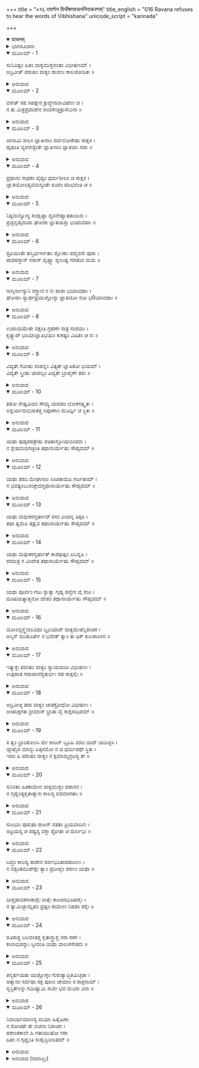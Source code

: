 +++
title = "०१६ रावणेन विभीषणवचननिराकरणम्"
title_english = "016 Ravana refuses to hear the words of Vibhishana"
unicode_script = "kannada"

+++
<details open><summary>वाचनम्</summary>

<div class="audioEmbed"  caption="श्रीराम-हरिसीताराममूर्ति-घनपाठिभ्यां वचनम्" src="https://archive.org/download/Ramayana-recitation-Sriram-harisItArAmamUrti-Ghanapaati-v2/Kanda_6/Kanda_6_YK-016-Ravana_refuses_to_hear_the_words_of_Vibhishana.mp3"></div>
</details>



<details><summary>ಭಾಗಸೂಚನಾ</summary>

ರಾವಣನು ವಿಭೀಷಣನನ್ನು ತಿರಸ್ಕರಿಸಿದುದು, ವಿಭೀಷಣನೂ ಅವನನ್ನು ಗದರಿಸಿ ಹೊರಟುಹೋದುದು
</details>

<details open><summary>ಮೂಲಮ್ - 1</summary>

ಸುನಿವಿಷ್ಟಂ ಹಿತಂ ವಾಕ್ಯಮುಕ್ತವಂತಂ ವಿಭೀಷಣಮ್ ।  
ಅಬ್ರವೀತ್ ಪರುಷಂ ವಾಕ್ಯಂ ರಾವಣಃ ಕಾಲಚೋದಿತಃ ॥
</details>

<details><summary>ಅನುವಾದ</summary>

ರಾವಣನ ತಲೆಯ ಮೇಲೆ ಕಾಲನು ಕುಣಿಯುತ್ತಿದ್ದನು, ಅದಕ್ಕಾಗಿ ಅವನು ಸುಂದರ ಅರ್ಥದಿಂದ ಕೂಡಿದ ಹಾಗೂ ಹಿತಕರ ಮಾತನ್ನು ಹೇಳಿದರೂ ವಿಭೀಷಣನಲ್ಲಿ ಕಠೋರವಾಗಿ ನುಡಿದನು.॥1॥
</details>

<details open><summary>ಮೂಲಮ್ - 2</summary>

ವಸೇತ್ ಸಹ ಸಪತ್ನೇನ ಕ್ರುದ್ಧೇನಾಶೀವಿಷೇಣ ಚ ।  
ನ ತು ಮಿತ್ರಪ್ರವಾದೇನ ಸಂವಸೇಚ್ಛತ್ರುಸೇವಿನಾ ॥
</details>

<details><summary>ಅನುವಾದ</summary>

ತಮ್ಮನೇ! ಶತ್ರು ಮತ್ತು ವಿಷಧರ ಸರ್ಪದೊಂದಿಗೆ ವಾಸಿಸಲು ಬಿದ್ದರೆ ಇರಬಹುದು; ಆದರೆ ಮಿತ್ರನೆಂದು ಹೇಳಿಸಿಕೊಂಡು ಶತ್ರುವಿನ ಸೇವೆ ಮಾಡುವವ ನೊಂದಿಗೆ ಎಂದಿಗೂ ಇರಬಾರದು.॥2॥
</details>

<details open><summary>ಮೂಲಮ್ - 3</summary>

ಜಾನಾಮಿ ಶೀಲಂ ಜ್ಞಾತೀನಾಂ ಸರ್ವಲೋಕೇಷು ರಾಕ್ಷಸ ।  
ಹೃಷಂತಿ ವ್ಯಸನೇಶ್ವೇತೇ ಜ್ಞಾತೀನಾಂ ಜ್ಞಾತಯಃ ಸದಾ ॥
</details>

<details><summary>ಅನುವಾದ</summary>

ರಾಕ್ಷಸನೇ! ಸಮಸ್ತ ಲೋಕಗಳಲ್ಲಿ ಸಜಾತಿಯ ಬಂಧುಗಳ ಸ್ವಭಾವವನ್ನು ನಾನು ಚೆನ್ನಾಗಿ ಅರಿತಿದ್ದೇನೆ. ಜಾತಿಯವರು ಸದಾ ತನ್ನ ಬೇರೆ ಸಜಾತಿಯವರ ಆಪತ್ತುಗಳಲ್ಲಿ ಹರ್ಷಪಡುತ್ತಾರೆ.॥3॥
</details>

<details open><summary>ಮೂಲಮ್ - 4</summary>

ಪ್ರಧಾನಂ ಸಾಧಕಂ ವೈದ್ಯಂ ಧರ್ಮಶೀಲಂ ಚ ರಾಕ್ಷಸ ।  
ಜ್ಞಾತಯೋಽಪ್ಯವಮನ್ಯಂತೇ ಶೂರಂ ಪರಿಭವಂತಿ ಚ ॥
</details>

<details><summary>ಅನುವಾದ</summary>

ನಿಶಾಚರನೇ ! ಯಾರು ಹಿರಿಯನಾದ ಕಾರಣ ರಾಜ್ಯವನ್ನು ಪಡೆದು ಎಲ್ಲರಲ್ಲಿ ಮುಖ್ಯನಾದವನೋ, ರಾಜಕಾರ್ಯವನ್ನು ಚೆನ್ನಾಗಿ ನಡೆಸುತ್ತಿರುವನೋ, ವಿದ್ವಾಂಸ, ವಿನಯಶೀಲ, ಶೂರನಾಗಿರುವನೋ, ಅವನನ್ನು ಕೂಡ ಕುಟುಂಬದವರು ಅಪಮಾನಿತಗೊಳಿಸುತ್ತಾರೆ. ಮತ್ತು ಅವಕಾಶ ಸಿಕ್ಕಿದಾಗ ಅವನನ್ನು ಕೀಳಾಗಿಸಲು ಪ್ರಯತ್ನಿಸುತ್ತಾರೆ.॥4॥
</details>

<details open><summary>ಮೂಲಮ್ - 5</summary>

ನಿತ್ಯಮನ್ಯೋನ್ಯ ಸಂಹೃಷ್ಟಾ ವ್ಯಸನೇಷ್ವಾತತಾಯಿನಃ ।  
ಪ್ರಚ್ಛನ್ನಹೃದಯಾ ಘೋರಾ ಜ್ಞಾತಯಸ್ತು ಭಯಾವಹಾಃ ॥
</details>

<details><summary>ಅನುವಾದ</summary>

ಸಜಾತಿಯವರು ಸದಾ ತನ್ನವರ ಮೇಲೆ ಸಂಕಟ ಬಂದಾಗ ಹರ್ಷಪಡುತ್ತಾರೆ. ಅವರು ಬಹಳ ಆತತಾಯಿಗಳಾಗಿರುತ್ತಾರೆ. ಸಂದರ್ಭ ಬಂದಾಗ ಬೆಂಕಿ ಹಚ್ಚುವುದು, ವಿಷಕೊಡುವುದು, ಧನ ಎತ್ತಿಹಾಕುವುದು, ಕ್ಷೇತ್ರ ಮತ್ತು ಸ್ತ್ರೀಯ ಅಪಹರಣ ಮಾಡಲೂ ಕೂಡ ಹಿಂಜರಿಯುವುದಿಲ್ಲ. ತಮ್ಮ ಮನೋಭಾವ ಅಡಗಿಸಿಡುತ್ತಾರೆ. ಆದ್ದರಿಂದ ಕ್ರೂರರು ಮತ್ತೂ ಭಯಂಕರ ವಾಗಿರುತ್ತಾರೆ.॥5॥
</details>

<details open><summary>ಮೂಲಮ್ - 6</summary>

ಶ್ರೂಯಂತೇ ಹಸ್ತಿರ್ಭಿರ್ಗೀತಾಃ ಶ್ಲೋಕಾಃ ಪದ್ಮವನೇ ಪುರಾ ।  
ಪಾಶಹಸ್ತಾನ್ ನರಾನ್ ದೃಷ್ಟ್ವಾ ಶೃಣುಷ್ವ ಗದತೋ ಮಮ ॥
</details>

<details><summary>ಅನುವಾದ</summary>

ಹಿಂದೊಮ್ಮೆ ಪದ್ಮವನದಲ್ಲಿ ಆನೆಗಳು ತಮ್ಮ ಹೃದಯದ ಉದ್ಗಾರವನ್ನು ಪ್ರಕಟಿಸಿದ್ದವು. ಅದು ಈಗಲೂ ಶ್ಲೋಕ ರೂಪ ದಲ್ಲಿ ಹಾಡಲಾಗುತ್ತದೆ, ಕೇಳಲಾಗುತ್ತದೆ. ಒಮ್ಮೆ ಕೆಲವರು ಕೈಯಲ್ಲಿ ಹಗ್ಗದ ಉರುಳು ಎತ್ತಿಕೊಂಡು ಬರುತ್ತಿರು ವುದನ್ನು ನೋಡಿ ಆನೆಗಳು ಹೇಳಿದ ಮಾತನ್ನು ತಿಳಿಸುತ್ತಿದ್ದೇನೆ; ಅದನ್ನು ನನ್ನಿಂದ ಕೇಳು.॥6॥
</details>

<details open><summary>ಮೂಲಮ್ - 7</summary>

ನಾಗ್ನಿರ್ನಾನ್ಯಾನಿ ಶಸ್ತ್ರಾಣಿ ನ ನಃ ಪಾಶಾ ಭಯಾವಹಾಃ ।  
ಘೋರಾಃ ಸ್ವಾರ್ಥಪ್ರಯುಕ್ತೋಸ್ತು ಜ್ಞಾತಯೋ ನೋ ಭ0ಯಾವಹಾಃ ॥
</details>

<details><summary>ಅನುವಾದ</summary>

ನಮಗೆ ಬೆಂಕಿ, ಬೇರೆ ಬೇರೆ ಶಸ ಹಾಗೂ ಪಾಶಗಳು ಭಯ ಉಂಟುಮಾಡಲಾರವು. ನಮಗಾದರೋ ತನ್ನ ಸ್ವಾರ್ಥಿ ಜಾತಿಬಾಂಧವರೇ ಭಯಾನಕರಾಗಿ ಮತ್ತು ಆಪತ್ತಿನ ವಸ್ತು ಎಂದು ಕಾಣುತ್ತದೆ.॥7॥
</details>

<details open><summary>ಮೂಲಮ್ - 8</summary>

ಉಪಾಯಮೇತೇ ವಕ್ಷಂತಿ ಗ್ರಹಣೇ ನಾತ್ರ ಸಂಶಯಃ ।  
ಕೃತ್ಸ್ನಾದ್ ಭಾಯಾಜ್ಞಾತಿಭಯಂ ಕುಕಷ್ಟಂ ವಿಹಿತಂ ಚ ನಃ ॥
</details>

<details><summary>ಅನುವಾದ</summary>

ಇವರೇ ನಮ್ಮನ್ನು ಹಿಡಿಯುವ ಉಪಾಯವನ್ನು ತಿಳಿಸುವರು, ಇದರಲ್ಲಿ ಸಂಶಯವೇ ಇಲ್ಲ. ಆದ್ದರಿಂದ ಎಲ್ಲ ಭಯಗಳಿಗಿಂತ, ನಮಗೆ ಸ್ವಜಾತಿ ಬಂಧುಗಳಿಂದ ಉಂಟಾಗುವ ಭಯವೇ ಹೆಚ್ಚು ಕಷ್ಟದಾಯಕವೆಂದು ತಿಳಿಯುತ್ತದೆ.॥8॥
</details>

<details open><summary>ಮೂಲಮ್ - 9</summary>

ವಿದ್ಯತೇ ಗೋಷು ಸಂಪನ್ನಂ ವಿತ್ಯತೇ ಜ್ಞಾತಿತೋ ಭಯಮ್ ।  
ವಿದ್ಯತೇ ಸ್ತ್ರೀಷು ಚಾಪಲ್ಯಂ ವಿದ್ಯತೇ ಬ್ರಾಹ್ಮಣೇ ತಪಃ ॥
</details>

<details><summary>ಅನುವಾದ</summary>

ಗೋವುಗಳಲ್ಲಿ ಹವ್ಯ-ಕವ್ಯದ ಸಂಪತ್ತಾದ ಹಾಲು ಇರುತ್ತದೆ, ಸ್ತ್ರೀಯರಲ್ಲಿ ಚಪಲತೆ ಇರುತ್ತದೆ ಹಾಗೂ ಬ್ರಾಹ್ಮಣನಲ್ಲಿ ತಪಸ್ಸು ಇರುವಂತೆಯೇ ಜಾತಿ ಬಂಧುಗಳಿಂದ ಭಯವು ಅವಶ್ಯವಾಗಿ ಪ್ರಾಪ್ತವಾಗುತ್ತದೆ.॥9॥
</details>

<details open><summary>ಮೂಲಮ್ - 10</summary>

ತತೋ ನೇಷ್ಟಮಿದಂ ಸೌಮ್ಯ ಯದಹಂ ಲೋಕಸತ್ಕೃತಃ ।  
ಐಶ್ವರ್ಯಮಭಿಜಾತಶ್ಚ ರಿಪೂಣಾಂ ಮೂರ್ಧ್ನಿ ಚ ಸ್ಥಿತಃ ॥
</details>

<details><summary>ಅನುವಾದ</summary>

ಆದ್ದರಿಂದ ಸೌಮ್ಯನೇ! ಇಂದು ಇಡೀ ಜಗತ್ತು ನನ್ನನ್ನು ಸಮ್ಮಾನಿಸುತ್ತಿರುವುದು ಮತ್ತು ನಾನು ಐಶ್ವರ್ಯವಂತ, ಕುಲೀನ, ಶತ್ರುಗಳ ತಲೆಯ ಮೇಲೆ ಸ್ಥಿತನಾಗಿರುವುದೆಲ್ಲ ನಿನಗೆ ಅಭೀಷ್ಟವಿಲ್ಲ.॥10॥
</details>

<details open><summary>ಮೂಲಮ್ - 11</summary>

ಯಥಾ ಪುಷ್ಕರಪತ್ರೇಷು ಪತಿತಾಸ್ತೋಯಬಿಂದವಃ ।  
ನ ಶ್ಲೇಷಮಭಿಗಚ್ಛಂತಿ ತಥಾನಾರ್ಯೇಷು ಸೌಹೃದಮ್ ॥
</details>

<details><summary>ಅನುವಾದ</summary>

ಕಮಲದ ಎಲೆಯ ಮೇಲೆ ಬಿದ್ದ ನೀರಿನ ಹನಿಗಳು ಅದರಲ್ಲಿ ಇರಲಾರವೋ ಹಾಗೆಯೇ ಅನಾರ್ಯರ ಹೃದಯದಲ್ಲಿ ಸೌಹಾರ್ದವು ನಿಲ್ಲಲಾರದು.॥11॥
</details>

<details open><summary>ಮೂಲಮ್ - 12</summary>

ಯಥಾ ಶರದಿ ಮೇಘಾನಾಂ ಸಿಂಚತಾಮಪಿ ಗರ್ಜತಾಮ್ ।  
ನ ಭವತ್ಯಂಬುಸಂಕ್ಲೇದಸ್ತಥಾನಾರ್ಯೇಷು ಸೌಹೃದಮ್ ॥
</details>

<details><summary>ಅನುವಾದ</summary>

ಶರದ್ ಋತುವಿನಲ್ಲಿ ಗರ್ಜಿಸುವ ಮೋಡಗಳ ಮಳೆಯಿಂದ ನೆಲವು ಒದ್ದೆಯಾಗುವುದಿಲ್ಲವೋ, ಹಾಗೆಯೇ ಅನಾರ್ಯರ ಹೃದಯದಲ್ಲಿ ಸ್ನೇಹಜನಿತ ಆರ್ದ್ರತೆ ಇರುವುದಿಲ್ಲ.॥12॥
</details>

<details open><summary>ಮೂಲಮ್ - 13</summary>

ಯಥಾ ಮಧುಕರಸ್ತರ್ಷಾದ್ ರಸಂ ವಿಂದನ್ನ ತಿಷ್ಠತಿ ।  
ತಥಾ ತ್ವಮಪಿ ತತ್ರೈವ ತಥಾನಾರ್ಯೇಷು ಸೌಹೃದಮ್ ॥
</details>

<details><summary>ಅನುವಾದ</summary>

ಭೃಂಗವು ಬಹಳ ಅಕ್ಕರೆಯಿಂದ ಹೂವುಗಳ ಮಧುವನ್ನು ಕುಡಿಯುತ್ತಿದ್ದರೂ ಅಲ್ಲಿ ನಿಲ್ಲುವುದಿಲ್ಲ. ಹಾಗೆಯೇ ಅನಾರ್ಯರಲ್ಲಿ ಸುಹೃಜ್ಜನೋಚಿತ ಸ್ನೇಹ ನಿಲ್ಲಲಾರದು. ನೀನೂ ಹಾಗೆಯೇ ಅನಿವಾರ್ಯವಾಗಿರುವೆ.॥13॥
</details>

<details open><summary>ಮೂಲಮ್ - 14</summary>

ಯಥಾ ಮಧುಕರಸ್ತರ್ಷಾತ್ ಕಾಶಪುಷ್ಪಂ ಪಿಬನ್ನಪಿ ।  
ರಸಮತ್ರ ನ ವಿಂದೇತ ತಥಾನಾರ್ಯೇಷು ಸೌಹೃದಮ್ ॥
</details>

<details><summary>ಅನುವಾದ</summary>

ಭ್ರಮರವು ರಸದ ಇಚ್ಛೆಯಿಂದ ದರ್ಭೆಯ ಹೂವುಗಳಲ್ಲಿ ಕುಳಿತುಕೊಂಡರೆ ರಸವು ಸಿಗಲಾರನೋ ಹಾಗೆಯೇ ಅನಾರ್ಯರಲ್ಲಿರುವ ಸ್ನೇಹವು ಯಾರಿಗೂ ಲಾಭದಾಯಕವಾಗುವುದಿಲ್ಲ.॥14॥
</details>

<details open><summary>ಮೂಲಮ್ - 15</summary>

ಯಥಾ ಪೂರ್ವಂ ಗಜಃ ಸ್ನಾತ್ವಾ ಗೃಹ್ಯ ಹಸ್ತೇನ ವೈ ರಜಃ ।  
ದೂಷಯತ್ಯಾತ್ಮನೋ ದೇಹಂ ತಥಾನಾರ್ಯೇಷು ಸೌಹೃದಮ್ ॥
</details>

<details><summary>ಅನುವಾದ</summary>

ಆನೆಯು ಮೊದಲು ಸ್ನಾನ ಮಾಡಿ ಮತ್ತೆ ಸೊಂಡಿನಿಂದ ಮಣ್ಣನ್ನು ಎತ್ತಿ ಶರೀರದ ಮೇಲೆ ಹಾಕಿಕೊಳ್ಳುವಂತೆ ದುರ್ಜನರ ಮೈತ್ರಿಯು ದೂಷಿತವಾಗಿರುತ್ತದೆ.॥15॥
</details>

<details open><summary>ಮೂಲಮ್ - 16</summary>

ಯೋಽನ್ಯಸ್ತ್ವೇವಂವಿಧಂ ಬ್ರೂಯಾದ್ ವಾಕ್ಯಮೇತನ್ನಿಶಾಚರ ।  
ಅಸ್ಮಿನ್ ಮುಹೂರ್ತೇ ನ ಭವೇತ್ ತ್ವಾಂ ತು ಧಿಕ್ ಕುಲಪಾಂಸನ ॥
</details>

<details><summary>ಅನುವಾದ</summary>

ಕುಲಕಲಂಕ ನಿಶಾಚರನೇ! ನಿನಗೆ ಧಿಕ್ಕಾರವಿರಲಿ. ನೀನಲ್ಲದೆ ಬೇರೆ ಯಾರಾದರೂ ಈ ಮಾತನ್ನು ಹೇಳಿದ್ದರೆ ಅವನು ಇದೇ ಮುಹೂರ್ತದಲ್ಲಿ ಪ್ರಾಣಗಳನ್ನು ಕಳೆದುಕೊಳ್ಳುತ್ತಿದ್ದ.॥16॥
</details>

<details open><summary>ಮೂಲಮ್ - 17</summary>

ಇತ್ಯುಕ್ತಃ ಪರುಷಂ ವಾಕ್ಯಂ ನ್ಯಾಯವಾದೀ ವಿಭೀಷಣಃ ।  
ಉತ್ಪಪಾತ ಗದಾಪಾಣಿಶ್ಚತುರ್ಭಿಃ ಸಹ ರಾಕ್ಷಸೈಃ ॥
</details>

<details><summary>ಅನುವಾದ</summary>

ವಿಭೀಷಣನು ನ್ಯಾಯಾನುಕೂಲ ಮಾತುಗಳನ್ನು ಹೇಳುತ್ತಿದ್ದರೂ ರಾವಣನು ಅವನಲ್ಲಿ ಇಂತಹ ಕಠೋರ ಮಾತುಗಳನ್ನು ಹೇಳಿದಾಗ ಅವನು ಕೈಯಲ್ಲಿ ಗದೆಯನ್ನೆತ್ತಿಕೊಂಡು ಇತರ ನಾಲ್ಕು ರಾಕ್ಷಸರೊಂದಿಗೆ ಆಗಲೇ ಆಕಾಶಕ್ಕೆ ಹಾರಿ ಹೋದನು.॥17॥
</details>

<details open><summary>ಮೂಲಮ್ - 18</summary>

ಅಬ್ರವೀಚ್ಚ ತದಾ ವಾಕ್ಯಂ ಜಾತಕ್ರೋಧೋ ವಿಭೀಷಣಃ ।  
ಅಂತರಿಕ್ಷಗತಃ ಶ್ರೀಮಾನ್ ಭ್ರಾತಾ ವೈ ರಾಕ್ಷಸಾಧಿಪಮ್ ॥
</details>

<details><summary>ಅನುವಾದ</summary>

ಆಗ ಅಂತರಿಕ್ಷದಲ್ಲಿ ನಿಂತಿರುವ ತೇಜಸ್ವೀ ಸಹೋದರ ವಿಭೀಷಣನು ಕುಪಿತನಾಗಿ ರಾಕ್ಷಸರಾಜ ರಾವಣನಲ್ಲಿ ಹೇಳಿದನು.॥18॥
</details>

<details open><summary>ಮೂಲಮ್ - 19</summary>

ಸ ತ್ವಂ ಭ್ರಾಂತೋಽಸಿ ಮೇ ರಾಜನ್ ಬ್ರೂಹಿ ಮಾಂ ಯದ್ ಯದಿಚ್ಛಸಿ ।  
ಜ್ಯೇಷ್ಠೋ ಮಾನ್ಯಃ ಪಿತೃಸಮೋ ನ ಚ ಧರ್ಮಪಥೇ ಸ್ಥಿತಃ ।  
ಇದಂ ಹಿ ಪರುಷಂ ವಾಕ್ಯಂ ನ ಕ್ಷಮಾಮ್ಯಗ್ರಜಸ್ಯ ತೇ ॥
</details>

<details><summary>ಅನುವಾದ</summary>

ರಾಜನೇ! ನಿನ್ನ ಬುದ್ಧಿಗೆ ಭ್ರಮೆಯುಂಟಾಗಿದೆ. ನೀನು ಧರ್ಮಮಾರ್ಗವನ್ನು ಬಿಟ್ಟಿರುವೆ. ನೀನು ಅಣ್ಣನಾದ ಕಾರಣ ತಂದೆಗೆ ಸಮಾನ ಆದರಣೀಯನಾಗಿರುವೆ. ಅದಕ್ಕಾಗಿ ನಿನಗೆ ಏನು ಅನಿಸುತ್ತದೋ ಅದನ್ನು ನನಗೆ ಹೇಳು, ಆದರೆ ಅಗ್ರಜನಾದರೂ ನಿನ್ನ ಈ ಕಠೋರ ವಚನಗಳನ್ನು ಎಂದಿಗೂ ಸಹಿಸಲಾರೆನು.॥19॥
</details>

<details open><summary>ಮೂಲಮ್ - 20</summary>

ಸುನೀತಂ ಹಿತಕಾಮೇನ ವಾಕ್ಯಮುಕ್ತಂ ದಶಾನನ ।  
ನ ಗೃಹ್ಣಂತ್ಯಕೃತಾತ್ಮಾನಃ  ಕಾಲಸ್ಯ ವಶಮಾಗತಾಃ ॥
</details>

<details><summary>ಅನುವಾದ</summary>

ದಶಾನನೇ! ಕಾಲಕ್ಕೆ ವಶೀಭೂತನಾದ ಅಜಿತೇಂದ್ರಿಯನು ಹಿತದ ಕಾಮನೆಯಿಂದ ಹೇಳಿದ ಸುಂದರ ನೀತಿಯುಕ್ತ ಮಾತುಗಳನ್ನೂ ಗ್ರಹಿಸುವುದಿಲ್ಲ.॥20॥
</details>

<details open><summary>ಮೂಲಮ್ - 21</summary>

ಸುಲಭಾಃ ಪುರುಷಾ ರಾಜನ್ ಸತತಂ ಪ್ರಿಯವಾದಿನಃ ।  
ಅಪ್ರಿಯಸ್ಯ ಚ ಪಥ್ಯಸ್ಯ ವಕ್ತಾ ಶ್ರೋತಾ ಚ ದುರ್ಲಭಃ ॥
</details>

<details><summary>ಅನುವಾದ</summary>

ರಾಜನೇ! ಸದಾ ಪ್ರಿಯವಾಗುವ ಮಧುರ ಮಾತುಗಳನ್ನು ಹೇಳುವವರು ಸುಲಭವಾಗಿ ಸಿಗುತ್ತಾರೆ; ಆದರೆ ಕೇಳಲು ಅಪ್ರಿಯವಾದರೂ ಪರಿಣಾಮದಲ್ಲಿ ಹಿತಕರವಾದ ಮಾತುಗಳನ್ನು ಹೇಳುವವರು, ಕೇಳುವವರು ದುರ್ಲಭರಾಗಿದ್ದಾರೆ.॥21॥
</details>

<details open><summary>ಮೂಲಮ್ - 22</summary>

ಬದ್ಧಂ ಕಾಲಸ್ಯ ಪಾಶೇನ ಸರ್ವಭೂತಾಪಹಾರಿಣಃ ।  
ನ ನಶ್ಯಂತಮುಪೇಕ್ಷೇ ತ್ವಾಂ ಪ್ರದೀಪ್ತಂ ಶರಣಂ ಯಥಾ ॥
</details>

<details><summary>ಅನುವಾದ</summary>

ನೀನು ಸಮಸ್ತ ಪ್ರಾಣಿಗಳ ಸಂಹಾರಮಾಡುವ ಕಾಲಪಾಶದಲ್ಲಿ ಬಂಧಿತನಾಗಿರುವೆ. ಬೆಂಕಿ ಹತ್ತಿದ ಮನೆಯಂತೆ ನಾಶವಾಗುತ್ತಿದ್ದಿಯೇ. ಇಂತಹ ಸ್ಥಿತಿಯಲ್ಲಿ ನಾನು ನಿನ್ನನ್ನು ಉಪೇಕ್ಷಿಸುತ್ತಿರಲಿಲ್ಲ. ಆದ್ದರಿಂದ ನಿನಗೆ ಹಿತದ ಮಾತನ್ನು ನೆನಪು ಮಾಡಿಕೊಟ್ಟೆ.॥22॥
</details>

<details open><summary>ಮೂಲಮ್ - 23</summary>

ದೀಪ್ತಪಾವಕಸಂಕಾಶೈಃ ಶೀತೈಃ ಕಾಂಚನಭೂಷಣೈಃ ।  
ನ ತ್ವಾಮಿಚ್ಛಾಮ್ಯಹಂ ದ್ರಷ್ಟಂ ರಾಮೇಣ ನಿಹತಂ ಶರೈಃ ॥
</details>

<details><summary>ಅನುವಾದ</summary>

ಶ್ರೀರಾಮನು ಸುವರ್ಣಭೂಷಿತ ಬಾಣಗಳು ಪ್ರಜ್ವಲಿತ ಅಗ್ನಿಯಂತೆ ತೇಜಸ್ವೀ ಮತ್ತು ತೀಕ್ಷ್ಣಗಳಾಗಿವೆ. ಶ್ರೀರಾಮ ಆ ಬಾಣಗಳಿಂದ ನಿನ್ನ ಮೃತ್ಯುವನ್ನು ನಾನು ನೋಡಲು ಬಯಸುತ್ತಿರಲಿಲ್ಲ. ಅದಕ್ಕಾಗಿ ನಿನಗೆ ಸಮಜಾಯಿಸಲು ಪ್ರಯತ್ನಿಸಿದ್ದೆ.॥23॥
</details>

<details open><summary>ಮೂಲಮ್ - 24</summary>

ಶೂರಾಶ್ಚ ಬಲವಂತಶ್ಚ ಕೃತಾಸ್ತ್ರಾಶ್ಚ ನರಾ ರಣೇ ।  
ಕಾಲಾಭಿಪನ್ನಾಃ ಸ್ವೀದಂತಿ ಯಥಾ ವಾಲುಕಸೇತವಃ ॥
</details>

<details><summary>ಅನುವಾದ</summary>

ಕಾಲಕ್ಕೆ ವಶೀಭೂತರಾದಾಗ ದೊಡ್ಡ ದೊಡ್ಡ ಶೂರ-ವೀರ, ಬಲಿಷ್ಠರು, ಅಸ್ತ್ರವೇತ್ತರೂ ಕೂಡ ಮಳಲಿನ ತಡೆಯಂತೆ ನಾಶವಾಗಿ ಹೋಗುತ್ತಾರೆ.॥24॥
</details>

<details open><summary>ಮೂಲಮ್ - 25</summary>

ತನ್ಮರ್ಷಯತು ಯಚ್ಚೋಕ್ತಂ ಗುರುತ್ವಾದ್ಧಿತಮಿಚ್ಛತಾ ।  
ಆತ್ಮಾನಂ ಸರ್ವಥಾ ರಕ್ಷ ಪುರೀಂ ಚೇಮಾಂ ಸ ರಾಕ್ಷಸಾಮ್ ।  
ಸ್ವಸ್ತಿತೇಽಸ್ತು ಗಮಿಷ್ಯಾಮಿ ಸುಖೀ ಭವ ಮಯಾ ವಿನಾ ॥
</details>

<details><summary>ಅನುವಾದ</summary>

ರಾಕ್ಷಸರಾಜನೇ! ನಾನು ನಿನ್ನ ಹಿತವನ್ನು ಬಯಸುತ್ತೇನೆ. ಅದಕ್ಕಾಗಿ ನಾನು ಹೇಳಿದುದು ನಿನಗೆ ಸರಿಕಾಣದಿದ್ದರೆ ಅದಕ್ಕಾಗಿ ನನ್ನನ್ನು ಕ್ಷಮಿಸಿಬಿಡು; ಏಕೆಂದರೆ ನೀನು ನನಗೆ ಅಣ್ಣನಾಗಿರುವೆ. ಈಗ ನೀನು ರಾಕ್ಷಸರ ಸಹಿತ ಲಂಕೆಯನ್ನು ಮತ್ತು ತನ್ನನ್ನು ರಕ್ಷಿಸಿಕೋ. ನಿನಗೆ ಮಂಗಳವಾಗಲಿ. ಈಗ ನಾನು ಇಲ್ಲಿಂದ ಹೊರಟು ಹೋಗುವೆನು. ನೀನು ನಾನಿಲ್ಲದೆ ಸುಖಿಯಾಗು.॥25॥
</details>

<details open><summary>ಮೂಲಮ್ - 26</summary>

ನಿವಾರ್ಯಮಾಣಸ್ಯ ಮಯಾ ಹಿತೈಷಿಣಾ  
ನ ರೋಚತೇ ತೇ ವಚನಂ ನಿಶಾಚರ ।  
ಪರಾಂತಕಾಲೇ ಹಿ ಗತಾಯುಷೋ ನರಾ  
ಹಿತಂ ನ ಗೃಹ್ಣಂತಿ ಸುಹೃದ್ಭಿರೀರಿತಮ್ ॥
</details>

<details><summary>ಅನುವಾದ</summary>

ನಿಶಾಚರ ರಾಜನೇ! ನಾನು ನಿನ್ನ ಹಿತೈಷಿಯಾಗಿದ್ದೇನೆ. ಅದರಿಂದ ನಾನು ನಿನ್ನನ್ನು ಪದೇ ಪದೇ ಅನುಚಿತ ಮಾರ್ಗದಿಂದ ತಡೆದೆ. ಆದರೆ ನಿನಗೆ ನನ್ನ ಮಾತು ಸರಿ ಕಾಣುವುದಿಲ್ಲ. ವಾಸ್ತವವಾಗಿ ಆಯುಸ್ಸು ಮುಗಿದುಹೋದ ಜನರು ಜೀವನದ ಅಂತ್ಯಕಾಲದಲ್ಲಿ ತನ್ನ ಸುಹೃದರು ಹಿತಕರವಾಗಿ ಹೇಳಿದ ಮಾತನ್ನು ಒಪ್ಪಿಕೊಳ್ಳುವುದಿಲ್ಲ.॥26॥
</details>

<details><summary>ಅನುವಾದ (ಸಮಾಪ್ತಿಃ)</summary>

ಶ್ರೀವಾಲ್ಮೀಕಿ ವಿರಚಿತ ಆರ್ಷರಾಮಾಯಣ ಆದಿಕಾವ್ಯದ ಯುದ್ಧಕಾಂಡದಲ್ಲಿ ಹದಿನಾರನೆಯ ಸರ್ಗ ಪೂರ್ಣವಾಯಿತು.॥16॥
</details>
